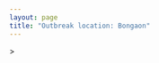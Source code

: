 ```yaml
---
layout: page
title: "Outbreak location: Bongaon"
---
```

<div id="mapid">
<script src="https://buda-magenta.github.io/hazard_map/load_map.js"></script>
><script>
var marker_outbreak = L.marker([23.056882, 88.781851],{"autoPan": true}).addTo(map); marker_outbreak.bindTooltip("Bongaon").openTooltip();

var circle_1 = L.circle([22.541418, 88.357691], {"pane": "markerPane", "color": "red", "fill": true, "fillOpacity": 0.2, "fillRule": "evenodd", "lineCap": "round", "lineJoin": "round", "opacity": 1.0, "radius": 214277, "stroke": true, "weight": 3}).addTo(map);
circle_1.bindTooltip("Kolkata<br>rank: 1<br>hazard index: 0.214277")
circle_1.bindPopup('<a href="https://buda-magenta.github.io/hazard_map/Kolkata">Kolkata</a>')

var circle_2 = L.circle([22.717624, 88.488953], {"pane": "markerPane", "color": "red", "fill": true, "fillOpacity": 0.2, "fillRule": "evenodd", "lineCap": "round", "lineJoin": "round", "opacity": 1.0, "radius": 13536, "stroke": true, "weight": 3}).addTo(map);
circle_2.bindTooltip("Barasat<br>rank: 2<br>hazard index: 0.013537")
circle_2.bindPopup('<a href="https://buda-magenta.github.io/hazard_map/Barasat">Barasat</a>')

var circle_3 = L.circle([22.591260, 88.390964], {"pane": "markerPane", "color": "red", "fill": true, "fillOpacity": 0.2, "fillRule": "evenodd", "lineCap": "round", "lineJoin": "round", "opacity": 1.0, "radius": 10426, "stroke": true, "weight": 3}).addTo(map);
circle_3.bindTooltip("Bidhan Nagar<br>rank: 3<br>hazard index: 0.010427")
circle_3.bindPopup('<a href="https://buda-magenta.github.io/hazard_map/Bidhan_Nagar">Bidhan Nagar</a>')

var circle_4 = L.circle([23.535048, 87.338043], {"pane": "markerPane", "color": "red", "fill": true, "fillOpacity": 0.2, "fillRule": "evenodd", "lineCap": "round", "lineJoin": "round", "opacity": 1.0, "radius": 10019, "stroke": true, "weight": 3}).addTo(map);
circle_4.bindTooltip("Durgapur<br>rank: 4<br>hazard index: 0.010020")
circle_4.bindPopup('<a href="https://buda-magenta.github.io/hazard_map/Durgapur">Durgapur</a>')

var circle_5 = L.circle([23.687130, 86.974659], {"pane": "markerPane", "color": "red", "fill": true, "fillOpacity": 0.2, "fillRule": "evenodd", "lineCap": "round", "lineJoin": "round", "opacity": 1.0, "radius": 9976, "stroke": true, "weight": 3}).addTo(map);
circle_5.bindTooltip("Asansol<br>rank: 5<br>hazard index: 0.009976")
circle_5.bindPopup('<a href="https://buda-magenta.github.io/hazard_map/Asansol">Asansol</a>')

var circle_6 = L.circle([22.694792, 88.453018], {"pane": "markerPane", "color": "red", "fill": true, "fillOpacity": 0.2, "fillRule": "evenodd", "lineCap": "round", "lineJoin": "round", "opacity": 1.0, "radius": 9502, "stroke": true, "weight": 3}).addTo(map);
circle_6.bindTooltip("Madhyamgram<br>rank: 6<br>hazard index: 0.009502")
circle_6.bindPopup('<a href="https://buda-magenta.github.io/hazard_map/Madhyamgram">Madhyamgram</a>')

var circle_7 = L.circle([22.508621, 88.253218], {"pane": "markerPane", "color": "red", "fill": true, "fillOpacity": 0.2, "fillRule": "evenodd", "lineCap": "round", "lineJoin": "round", "opacity": 1.0, "radius": 7942, "stroke": true, "weight": 3}).addTo(map);
circle_7.bindTooltip("Maheshtala<br>rank: 7<br>hazard index: 0.007943")
circle_7.bindPopup('<a href="https://buda-magenta.github.io/hazard_map/Maheshtala">Maheshtala</a>')

var circle_8 = L.circle([22.840800, 88.653500], {"pane": "markerPane", "color": "red", "fill": true, "fillOpacity": 0.2, "fillRule": "evenodd", "lineCap": "round", "lineJoin": "round", "opacity": 1.0, "radius": 7148, "stroke": true, "weight": 3}).addTo(map);
circle_8.bindTooltip("Habra<br>rank: 8<br>hazard index: 0.007148")
circle_8.bindPopup('<a href="https://buda-magenta.github.io/hazard_map/Habra">Habra</a>')

var circle_9 = L.circle([22.695034, 88.377060], {"pane": "markerPane", "color": "red", "fill": true, "fillOpacity": 0.2, "fillRule": "evenodd", "lineCap": "round", "lineJoin": "round", "opacity": 1.0, "radius": 6778, "stroke": true, "weight": 3}).addTo(map);
circle_9.bindTooltip("Panihati<br>rank: 9<br>hazard index: 0.006778")
circle_9.bindPopup('<a href="https://buda-magenta.github.io/hazard_map/Panihati">Panihati</a>')

var circle_10 = L.circle([22.670728, 88.376342], {"pane": "markerPane", "color": "red", "fill": true, "fillOpacity": 0.2, "fillRule": "evenodd", "lineCap": "round", "lineJoin": "round", "opacity": 1.0, "radius": 5948, "stroke": true, "weight": 3}).addTo(map);
circle_10.bindTooltip("Kamarhati<br>rank: 10<br>hazard index: 0.005948")
circle_10.bindPopup('<a href="https://buda-magenta.github.io/hazard_map/Kamarhati">Kamarhati</a>')

var circle_11 = L.circle([23.250000, 87.750000], {"pane": "markerPane", "color": "red", "fill": true, "fillOpacity": 0.2, "fillRule": "evenodd", "lineCap": "round", "lineJoin": "round", "opacity": 1.0, "radius": 5560, "stroke": true, "weight": 3}).addTo(map);
circle_11.bindTooltip("Barddhaman<br>rank: 11<br>hazard index: 0.005561")
circle_11.bindPopup('<a href="https://buda-magenta.github.io/hazard_map/Barddhaman">Barddhaman</a>')

var circle_12 = L.circle([22.646958, 88.343612], {"pane": "markerPane", "color": "red", "fill": true, "fillOpacity": 0.2, "fillRule": "evenodd", "lineCap": "round", "lineJoin": "round", "opacity": 1.0, "radius": 5160, "stroke": true, "weight": 3}).addTo(map);
circle_12.bindTooltip("Bally<br>rank: 12<br>hazard index: 0.005160")
circle_12.bindPopup('<a href="https://buda-magenta.github.io/hazard_map/Bally">Bally</a>')

var circle_13 = L.circle([22.707369, 88.374437], {"pane": "markerPane", "color": "red", "fill": true, "fillOpacity": 0.2, "fillRule": "evenodd", "lineCap": "round", "lineJoin": "round", "opacity": 1.0, "radius": 4391, "stroke": true, "weight": 3}).addTo(map);
circle_13.bindTooltip("Baranagar<br>rank: 13<br>hazard index: 0.004391")
circle_13.bindPopup('<a href="https://buda-magenta.github.io/hazard_map/Baranagar">Baranagar</a>')

var circle_14 = L.circle([22.472223, 88.093845], {"pane": "markerPane", "color": "red", "fill": true, "fillOpacity": 0.2, "fillRule": "evenodd", "lineCap": "round", "lineJoin": "round", "opacity": 1.0, "radius": 3926, "stroke": true, "weight": 3}).addTo(map);
circle_14.bindTooltip("Uluberia<br>rank: 14<br>hazard index: 0.003927")
circle_14.bindPopup('<a href="https://buda-magenta.github.io/hazard_map/Uluberia">Uluberia</a>')

var circle_15 = L.circle([22.890183, 88.426939], {"pane": "markerPane", "color": "red", "fill": true, "fillOpacity": 0.2, "fillRule": "evenodd", "lineCap": "round", "lineJoin": "round", "opacity": 1.0, "radius": 3919, "stroke": true, "weight": 3}).addTo(map);
circle_15.bindTooltip("Naihati<br>rank: 15<br>hazard index: 0.003919")
circle_15.bindPopup('<a href="https://buda-magenta.github.io/hazard_map/Naihati">Naihati</a>')

var circle_16 = L.circle([22.028124, 88.063265], {"pane": "markerPane", "color": "red", "fill": true, "fillOpacity": 0.2, "fillRule": "evenodd", "lineCap": "round", "lineJoin": "round", "opacity": 1.0, "radius": 3548, "stroke": true, "weight": 3}).addTo(map);
circle_16.bindTooltip("Haldia<br>rank: 16<br>hazard index: 0.003548")
circle_16.bindPopup('<a href="https://buda-magenta.github.io/hazard_map/Haldia">Haldia</a>')

var circle_17 = L.circle([24.379576, 88.585573], {"pane": "markerPane", "color": "red", "fill": true, "fillOpacity": 0.2, "fillRule": "evenodd", "lineCap": "round", "lineJoin": "round", "opacity": 1.0, "radius": 3452, "stroke": true, "weight": 3}).addTo(map);
circle_17.bindTooltip("Baharampur<br>rank: 17<br>hazard index: 0.003453")
circle_17.bindPopup('<a href="https://buda-magenta.github.io/hazard_map/Baharampur">Baharampur</a>')

var circle_18 = L.circle([22.754995, 88.341667], {"pane": "markerPane", "color": "red", "fill": true, "fillOpacity": 0.2, "fillRule": "evenodd", "lineCap": "round", "lineJoin": "round", "opacity": 1.0, "radius": 3240, "stroke": true, "weight": 3}).addTo(map);
circle_18.bindTooltip("Serampore<br>rank: 18<br>hazard index: 0.003240")
circle_18.bindPopup('<a href="https://buda-magenta.github.io/hazard_map/Serampore">Serampore</a>')

var circle_19 = L.circle([22.901200, 88.389900], {"pane": "markerPane", "color": "red", "fill": true, "fillOpacity": 0.2, "fillRule": "evenodd", "lineCap": "round", "lineJoin": "round", "opacity": 1.0, "radius": 3131, "stroke": true, "weight": 3}).addTo(map);
circle_19.bindTooltip("Hugli-Chinsurah<br>rank: 19<br>hazard index: 0.003132")
circle_19.bindPopup('<a href="https://buda-magenta.github.io/hazard_map/Hugli-Chinsurah">Hugli-Chinsurah</a>')

var circle_20 = L.circle([26.716413, 88.430992], {"pane": "markerPane", "color": "red", "fill": true, "fillOpacity": 0.2, "fillRule": "evenodd", "lineCap": "round", "lineJoin": "round", "opacity": 1.0, "radius": 3107, "stroke": true, "weight": 3}).addTo(map);
circle_20.bindTooltip("Siliguri<br>rank: 20<br>hazard index: 0.003107")
circle_20.bindPopup('<a href="https://buda-magenta.github.io/hazard_map/Siliguri">Siliguri</a>')

var circle_21 = L.circle([28.651718, 77.221939], {"pane": "markerPane", "color": "red", "fill": true, "fillOpacity": 0.2, "fillRule": "evenodd", "lineCap": "round", "lineJoin": "round", "opacity": 1.0, "radius": 3092, "stroke": true, "weight": 3}).addTo(map);
circle_21.bindTooltip("Delhi<br>rank: 21<br>hazard index: 0.003092")
circle_21.bindPopup('<a href="https://buda-magenta.github.io/hazard_map/Delhi">Delhi</a>')

var circle_22 = L.circle([22.667046, 88.341146], {"pane": "markerPane", "color": "red", "fill": true, "fillOpacity": 0.2, "fillRule": "evenodd", "lineCap": "round", "lineJoin": "round", "opacity": 1.0, "radius": 2869, "stroke": true, "weight": 3}).addTo(map);
circle_22.bindTooltip("Uttarpara<br>rank: 22<br>hazard index: 0.002870")
circle_22.bindPopup('<a href="https://buda-magenta.github.io/hazard_map/Uttarpara">Uttarpara</a>')

var circle_23 = L.circle([23.405848, 88.495894], {"pane": "markerPane", "color": "red", "fill": true, "fillOpacity": 0.2, "fillRule": "evenodd", "lineCap": "round", "lineJoin": "round", "opacity": 1.0, "radius": 2689, "stroke": true, "weight": 3}).addTo(map);
circle_23.bindTooltip("Krishnanagar<br>rank: 23<br>hazard index: 0.002690")
circle_23.bindPopup('<a href="https://buda-magenta.github.io/hazard_map/Krishnanagar">Krishnanagar</a>')

var circle_24 = L.circle([23.259346, 88.437212], {"pane": "markerPane", "color": "red", "fill": true, "fillOpacity": 0.2, "fillRule": "evenodd", "lineCap": "round", "lineJoin": "round", "opacity": 1.0, "radius": 2682, "stroke": true, "weight": 3}).addTo(map);
circle_24.bindTooltip("Santipur<br>rank: 24<br>hazard index: 0.002682")
circle_24.bindPopup('<a href="https://buda-magenta.github.io/hazard_map/Santipur">Santipur</a>')

var circle_25 = L.circle([23.131954, 87.207397], {"pane": "markerPane", "color": "red", "fill": true, "fillOpacity": 0.2, "fillRule": "evenodd", "lineCap": "round", "lineJoin": "round", "opacity": 1.0, "radius": 2439, "stroke": true, "weight": 3}).addTo(map);
circle_25.bindTooltip("Bankura<br>rank: 25<br>hazard index: 0.002440")
circle_25.bindPopup('<a href="https://buda-magenta.github.io/hazard_map/Bankura">Bankura</a>')

var circle_26 = L.circle([22.870214, 88.419608], {"pane": "markerPane", "color": "red", "fill": true, "fillOpacity": 0.2, "fillRule": "evenodd", "lineCap": "round", "lineJoin": "round", "opacity": 1.0, "radius": 2382, "stroke": true, "weight": 3}).addTo(map);
circle_26.bindTooltip("Barrackpur<br>rank: 26<br>hazard index: 0.002383")
circle_26.bindPopup('<a href="https://buda-magenta.github.io/hazard_map/Barrackpur">Barrackpur</a>')

var circle_27 = L.circle([19.075990, 72.877393], {"pane": "markerPane", "color": "red", "fill": true, "fillOpacity": 0.2, "fillRule": "evenodd", "lineCap": "round", "lineJoin": "round", "opacity": 1.0, "radius": 2344, "stroke": true, "weight": 3}).addTo(map);
circle_27.bindTooltip("Mumbai<br>rank: 27<br>hazard index: 0.002344")
circle_27.bindPopup('<a href="https://buda-magenta.github.io/hazard_map/Mumbai">Mumbai</a>')

var circle_28 = L.circle([22.661196, 88.866022], {"pane": "markerPane", "color": "red", "fill": true, "fillOpacity": 0.2, "fillRule": "evenodd", "lineCap": "round", "lineJoin": "round", "opacity": 1.0, "radius": 2246, "stroke": true, "weight": 3}).addTo(map);
circle_28.bindTooltip("Basirhat<br>rank: 28<br>hazard index: 0.002247")
circle_28.bindPopup('<a href="https://buda-magenta.github.io/hazard_map/Basirhat">Basirhat</a>')

var circle_29 = L.circle([22.920982, 88.437022], {"pane": "markerPane", "color": "red", "fill": true, "fillOpacity": 0.2, "fillRule": "evenodd", "lineCap": "round", "lineJoin": "round", "opacity": 1.0, "radius": 2242, "stroke": true, "weight": 3}).addTo(map);
circle_29.bindTooltip("Halisahar<br>rank: 29<br>hazard index: 0.002243")
circle_29.bindPopup('<a href="https://buda-magenta.github.io/hazard_map/Halisahar">Halisahar</a>')

var circle_30 = L.circle([23.388901, 88.372439], {"pane": "markerPane", "color": "red", "fill": true, "fillOpacity": 0.2, "fillRule": "evenodd", "lineCap": "round", "lineJoin": "round", "opacity": 1.0, "radius": 2218, "stroke": true, "weight": 3}).addTo(map);
circle_30.bindTooltip("Nabadwip<br>rank: 30<br>hazard index: 0.002219")
circle_30.bindPopup('<a href="https://buda-magenta.github.io/hazard_map/Nabadwip">Nabadwip</a>')

var circle_31 = L.circle([22.726141, 88.343487], {"pane": "markerPane", "color": "red", "fill": true, "fillOpacity": 0.2, "fillRule": "evenodd", "lineCap": "round", "lineJoin": "round", "opacity": 1.0, "radius": 2201, "stroke": true, "weight": 3}).addTo(map);
circle_31.bindTooltip("Rishra<br>rank: 31<br>hazard index: 0.002202")
circle_31.bindPopup('<a href="https://buda-magenta.github.io/hazard_map/Rishra">Rishra</a>')

var circle_32 = L.circle([22.949011, 88.435910], {"pane": "markerPane", "color": "red", "fill": true, "fillOpacity": 0.2, "fillRule": "evenodd", "lineCap": "round", "lineJoin": "round", "opacity": 1.0, "radius": 2159, "stroke": true, "weight": 3}).addTo(map);
circle_32.bindTooltip("Kanchrapara<br>rank: 32<br>hazard index: 0.002159")
circle_32.bindPopup('<a href="https://buda-magenta.github.io/hazard_map/Kanchrapara">Kanchrapara</a>')

var circle_33 = L.circle([23.332200, 86.361600], {"pane": "markerPane", "color": "red", "fill": true, "fillOpacity": 0.2, "fillRule": "evenodd", "lineCap": "round", "lineJoin": "round", "opacity": 1.0, "radius": 2146, "stroke": true, "weight": 3}).addTo(map);
circle_33.bindTooltip("Purulia<br>rank: 33<br>hazard index: 0.002146")
circle_33.bindPopup('<a href="https://buda-magenta.github.io/hazard_map/Purulia">Purulia</a>')

var circle_34 = L.circle([22.794910, 88.331772], {"pane": "markerPane", "color": "red", "fill": true, "fillOpacity": 0.2, "fillRule": "evenodd", "lineCap": "round", "lineJoin": "round", "opacity": 1.0, "radius": 2139, "stroke": true, "weight": 3}).addTo(map);
circle_34.bindTooltip("Baidyabati<br>rank: 34<br>hazard index: 0.002140")
circle_34.bindPopup('<a href="https://buda-magenta.github.io/hazard_map/Baidyabati">Baidyabati</a>')

var circle_35 = L.circle([22.741920, 88.379201], {"pane": "markerPane", "color": "red", "fill": true, "fillOpacity": 0.2, "fillRule": "evenodd", "lineCap": "round", "lineJoin": "round", "opacity": 1.0, "radius": 2092, "stroke": true, "weight": 3}).addTo(map);
circle_35.bindTooltip("Titagarh<br>rank: 35<br>hazard index: 0.002093")
circle_35.bindPopup('<a href="https://buda-magenta.github.io/hazard_map/Titagarh">Titagarh</a>')

var circle_36 = L.circle([22.715699, 88.381582], {"pane": "markerPane", "color": "red", "fill": true, "fillOpacity": 0.2, "fillRule": "evenodd", "lineCap": "round", "lineJoin": "round", "opacity": 1.0, "radius": 1964, "stroke": true, "weight": 3}).addTo(map);
circle_36.bindTooltip("Khardaha<br>rank: 36<br>hazard index: 0.001964")
circle_36.bindPopup('<a href="https://buda-magenta.github.io/hazard_map/Khardaha">Khardaha</a>')

var circle_37 = L.circle([22.965365, 88.403973], {"pane": "markerPane", "color": "red", "fill": true, "fillOpacity": 0.2, "fillRule": "evenodd", "lineCap": "round", "lineJoin": "round", "opacity": 1.0, "radius": 1784, "stroke": true, "weight": 3}).addTo(map);
circle_37.bindTooltip("Bansberia<br>rank: 37<br>hazard index: 0.001785")
circle_37.bindPopup('<a href="https://buda-magenta.github.io/hazard_map/Bansberia">Bansberia</a>')

var circle_38 = L.circle([22.974972, 88.434592], {"pane": "markerPane", "color": "red", "fill": true, "fillOpacity": 0.2, "fillRule": "evenodd", "lineCap": "round", "lineJoin": "round", "opacity": 1.0, "radius": 1729, "stroke": true, "weight": 3}).addTo(map);
circle_38.bindTooltip("Kalyani<br>rank: 38<br>hazard index: 0.001730")
circle_38.bindPopup('<a href="https://buda-magenta.github.io/hazard_map/Kalyani">Kalyani</a>')

var circle_39 = L.circle([24.965712, 88.127778], {"pane": "markerPane", "color": "red", "fill": true, "fillOpacity": 0.2, "fillRule": "evenodd", "lineCap": "round", "lineJoin": "round", "opacity": 1.0, "radius": 1533, "stroke": true, "weight": 3}).addTo(map);
circle_39.bindTooltip("English Bazar<br>rank: 39<br>hazard index: 0.001534")
circle_39.bindPopup('<a href="https://buda-magenta.github.io/hazard_map/English_Bazar">English Bazar</a>')

var circle_40 = L.circle([25.133173, 86.525040], {"pane": "markerPane", "color": "red", "fill": true, "fillOpacity": 0.2, "fillRule": "evenodd", "lineCap": "round", "lineJoin": "round", "opacity": 1.0, "radius": 1527, "stroke": true, "weight": 3}).addTo(map);
circle_40.bindTooltip("Kharagpur<br>rank: 40<br>hazard index: 0.001527")
circle_40.bindPopup('<a href="https://buda-magenta.github.io/hazard_map/Kharagpur">Kharagpur</a>')

var circle_41 = L.circle([12.979120, 77.591300], {"pane": "markerPane", "color": "red", "fill": true, "fillOpacity": 0.2, "fillRule": "evenodd", "lineCap": "round", "lineJoin": "round", "opacity": 1.0, "radius": 1519, "stroke": true, "weight": 3}).addTo(map);
circle_41.bindTooltip("Bangalore<br>rank: 41<br>hazard index: 0.001520")
circle_41.bindPopup('<a href="https://buda-magenta.github.io/hazard_map/Bangalore">Bangalore</a>')

var circle_42 = L.circle([26.180598, 91.753943], {"pane": "markerPane", "color": "red", "fill": true, "fillOpacity": 0.2, "fillRule": "evenodd", "lineCap": "round", "lineJoin": "round", "opacity": 1.0, "radius": 1504, "stroke": true, "weight": 3}).addTo(map);
circle_42.bindTooltip("Guwahati<br>rank: 42<br>hazard index: 0.001504")
circle_42.bindPopup('<a href="https://buda-magenta.github.io/hazard_map/Guwahati">Guwahati</a>')

var circle_43 = L.circle([20.266777, 85.843559], {"pane": "markerPane", "color": "red", "fill": true, "fillOpacity": 0.2, "fillRule": "evenodd", "lineCap": "round", "lineJoin": "round", "opacity": 1.0, "radius": 1376, "stroke": true, "weight": 3}).addTo(map);
circle_43.bindTooltip("Bhubaneswar<br>rank: 43<br>hazard index: 0.001376")
circle_43.bindPopup('<a href="https://buda-magenta.github.io/hazard_map/Bhubaneswar">Bhubaneswar</a>')

var circle_44 = L.circle([25.609324, 85.123525], {"pane": "markerPane", "color": "red", "fill": true, "fillOpacity": 0.2, "fillRule": "evenodd", "lineCap": "round", "lineJoin": "round", "opacity": 1.0, "radius": 1285, "stroke": true, "weight": 3}).addTo(map);
circle_44.bindTooltip("Patna<br>rank: 44<br>hazard index: 0.001285")
circle_44.bindPopup('<a href="https://buda-magenta.github.io/hazard_map/Patna">Patna</a>')

var circle_45 = L.circle([21.735348, 81.944459], {"pane": "markerPane", "color": "red", "fill": true, "fillOpacity": 0.2, "fillRule": "evenodd", "lineCap": "round", "lineJoin": "round", "opacity": 1.0, "radius": 1174, "stroke": true, "weight": 3}).addTo(map);
circle_45.bindTooltip("Bhatpara<br>rank: 45<br>hazard index: 0.001175")
circle_45.bindPopup('<a href="https://buda-magenta.github.io/hazard_map/Bhatpara">Bhatpara</a>')

var circle_46 = L.circle([13.083694, 80.270186], {"pane": "markerPane", "color": "red", "fill": true, "fillOpacity": 0.2, "fillRule": "evenodd", "lineCap": "round", "lineJoin": "round", "opacity": 1.0, "radius": 1103, "stroke": true, "weight": 3}).addTo(map);
circle_46.bindTooltip("Chennai<br>rank: 46<br>hazard index: 0.001103")
circle_46.bindPopup('<a href="https://buda-magenta.github.io/hazard_map/Chennai">Chennai</a>')

var circle_47 = L.circle([17.388786, 78.461065], {"pane": "markerPane", "color": "red", "fill": true, "fillOpacity": 0.2, "fillRule": "evenodd", "lineCap": "round", "lineJoin": "round", "opacity": 1.0, "radius": 1062, "stroke": true, "weight": 3}).addTo(map);
circle_47.bindTooltip("Hyderabad<br>rank: 47<br>hazard index: 0.001063")
circle_47.bindPopup('<a href="https://buda-magenta.github.io/hazard_map/Hyderabad">Hyderabad</a>')

var circle_48 = L.circle([22.801519, 86.202958], {"pane": "markerPane", "color": "red", "fill": true, "fillOpacity": 0.2, "fillRule": "evenodd", "lineCap": "round", "lineJoin": "round", "opacity": 1.0, "radius": 849, "stroke": true, "weight": 3}).addTo(map);
circle_48.bindTooltip("Jamshedpur<br>rank: 48<br>hazard index: 0.000849")
circle_48.bindPopup('<a href="https://buda-magenta.github.io/hazard_map/Jamshedpur">Jamshedpur</a>')

var circle_49 = L.circle([26.838100, 80.934600], {"pane": "markerPane", "color": "red", "fill": true, "fillOpacity": 0.2, "fillRule": "evenodd", "lineCap": "round", "lineJoin": "round", "opacity": 1.0, "radius": 809, "stroke": true, "weight": 3}).addTo(map);
circle_49.bindTooltip("Lucknow<br>rank: 49<br>hazard index: 0.000809")
circle_49.bindPopup('<a href="https://buda-magenta.github.io/hazard_map/Lucknow">Lucknow</a>')

var circle_50 = L.circle([25.572433, 83.609605], {"pane": "markerPane", "color": "red", "fill": true, "fillOpacity": 0.2, "fillRule": "evenodd", "lineCap": "round", "lineJoin": "round", "opacity": 1.0, "radius": 625, "stroke": true, "weight": 3}).addTo(map);
circle_50.bindTooltip("Medinipur<br>rank: 50<br>hazard index: 0.000625")
circle_50.bindPopup('<a href="https://buda-magenta.github.io/hazard_map/Medinipur">Medinipur</a>')

var circle_51 = L.circle([23.795281, 86.430964], {"pane": "markerPane", "color": "red", "fill": true, "fillOpacity": 0.2, "fillRule": "evenodd", "lineCap": "round", "lineJoin": "round", "opacity": 1.0, "radius": 619, "stroke": true, "weight": 3}).addTo(map);
circle_51.bindTooltip("Dhanbad<br>rank: 51<br>hazard index: 0.000620")
circle_51.bindPopup('<a href="https://buda-magenta.github.io/hazard_map/Dhanbad">Dhanbad</a>')

var circle_52 = L.circle([23.831238, 91.282382], {"pane": "markerPane", "color": "red", "fill": true, "fillOpacity": 0.2, "fillRule": "evenodd", "lineCap": "round", "lineJoin": "round", "opacity": 1.0, "radius": 616, "stroke": true, "weight": 3}).addTo(map);
circle_52.bindTooltip("Agartala<br>rank: 52<br>hazard index: 0.000617")
circle_52.bindPopup('<a href="https://buda-magenta.github.io/hazard_map/Agartala">Agartala</a>')

var circle_53 = L.circle([23.370035, 85.325013], {"pane": "markerPane", "color": "red", "fill": true, "fillOpacity": 0.2, "fillRule": "evenodd", "lineCap": "round", "lineJoin": "round", "opacity": 1.0, "radius": 580, "stroke": true, "weight": 3}).addTo(map);
circle_53.bindTooltip("Ranchi<br>rank: 53<br>hazard index: 0.000581")
circle_53.bindPopup('<a href="https://buda-magenta.github.io/hazard_map/Ranchi">Ranchi</a>')

var circle_54 = L.circle([25.286698, 87.132254], {"pane": "markerPane", "color": "red", "fill": true, "fillOpacity": 0.2, "fillRule": "evenodd", "lineCap": "round", "lineJoin": "round", "opacity": 1.0, "radius": 569, "stroke": true, "weight": 3}).addTo(map);
circle_54.bindTooltip("Bhagalpur<br>rank: 54<br>hazard index: 0.000569")
circle_54.bindPopup('<a href="https://buda-magenta.github.io/hazard_map/Bhagalpur">Bhagalpur</a>')

var circle_55 = L.circle([17.723128, 83.301284], {"pane": "markerPane", "color": "red", "fill": true, "fillOpacity": 0.2, "fillRule": "evenodd", "lineCap": "round", "lineJoin": "round", "opacity": 1.0, "radius": 562, "stroke": true, "weight": 3}).addTo(map);
circle_55.bindTooltip("Visakhapatnam<br>rank: 55<br>hazard index: 0.000563")
circle_55.bindPopup('<a href="https://buda-magenta.github.io/hazard_map/Visakhapatnam">Visakhapatnam</a>')

var circle_56 = L.circle([20.468600, 85.879200], {"pane": "markerPane", "color": "red", "fill": true, "fillOpacity": 0.2, "fillRule": "evenodd", "lineCap": "round", "lineJoin": "round", "opacity": 1.0, "radius": 546, "stroke": true, "weight": 3}).addTo(map);
circle_56.bindTooltip("Cuttack<br>rank: 56<br>hazard index: 0.000547")
circle_56.bindPopup('<a href="https://buda-magenta.github.io/hazard_map/Cuttack">Cuttack</a>')

var circle_57 = L.circle([26.698885, 88.320030], {"pane": "markerPane", "color": "red", "fill": true, "fillOpacity": 0.2, "fillRule": "evenodd", "lineCap": "round", "lineJoin": "round", "opacity": 1.0, "radius": 495, "stroke": true, "weight": 3}).addTo(map);
circle_57.bindTooltip("Bagdogra<br>rank: 57<br>hazard index: 0.000495")
circle_57.bindPopup('<a href="https://buda-magenta.github.io/hazard_map/Bagdogra">Bagdogra</a>')

var circle_58 = L.circle([21.149813, 79.082056], {"pane": "markerPane", "color": "red", "fill": true, "fillOpacity": 0.2, "fillRule": "evenodd", "lineCap": "round", "lineJoin": "round", "opacity": 1.0, "radius": 493, "stroke": true, "weight": 3}).addTo(map);
circle_58.bindTooltip("Nagpur<br>rank: 58<br>hazard index: 0.000493")
circle_58.bindPopup('<a href="https://buda-magenta.github.io/hazard_map/Nagpur">Nagpur</a>')

var circle_59 = L.circle([23.021624, 72.579707], {"pane": "markerPane", "color": "red", "fill": true, "fillOpacity": 0.2, "fillRule": "evenodd", "lineCap": "round", "lineJoin": "round", "opacity": 1.0, "radius": 481, "stroke": true, "weight": 3}).addTo(map);
circle_59.bindTooltip("Ahmedabad<br>rank: 59<br>hazard index: 0.000482")
circle_59.bindPopup('<a href="https://buda-magenta.github.io/hazard_map/Ahmedabad">Ahmedabad</a>')

var circle_60 = L.circle([25.680654, 88.124646], {"pane": "markerPane", "color": "red", "fill": true, "fillOpacity": 0.2, "fillRule": "evenodd", "lineCap": "round", "lineJoin": "round", "opacity": 1.0, "radius": 480, "stroke": true, "weight": 3}).addTo(map);
circle_60.bindTooltip("Raiganj<br>rank: 60<br>hazard index: 0.000481")
circle_60.bindPopup('<a href="https://buda-magenta.github.io/hazard_map/Raiganj">Raiganj</a>')

var circle_61 = L.circle([26.505476, 93.977739], {"pane": "markerPane", "color": "red", "fill": true, "fillOpacity": 0.2, "fillRule": "evenodd", "lineCap": "round", "lineJoin": "round", "opacity": 1.0, "radius": 461, "stroke": true, "weight": 3}).addTo(map);
circle_61.bindTooltip("Chandan Nagar<br>rank: 61<br>hazard index: 0.000461")
circle_61.bindPopup('<a href="https://buda-magenta.github.io/hazard_map/Chandan_Nagar">Chandan Nagar</a>')

var circle_62 = L.circle([18.521428, 73.854454], {"pane": "markerPane", "color": "red", "fill": true, "fillOpacity": 0.2, "fillRule": "evenodd", "lineCap": "round", "lineJoin": "round", "opacity": 1.0, "radius": 432, "stroke": true, "weight": 3}).addTo(map);
circle_62.bindTooltip("Pune<br>rank: 62<br>hazard index: 0.000433")
circle_62.bindPopup('<a href="https://buda-magenta.github.io/hazard_map/Pune">Pune</a>')

var circle_63 = L.circle([25.335649, 83.007629], {"pane": "markerPane", "color": "red", "fill": true, "fillOpacity": 0.2, "fillRule": "evenodd", "lineCap": "round", "lineJoin": "round", "opacity": 1.0, "radius": 409, "stroke": true, "weight": 3}).addTo(map);
circle_63.bindTooltip("Varanasi<br>rank: 63<br>hazard index: 0.000410")
circle_63.bindPopup('<a href="https://buda-magenta.github.io/hazard_map/Varanasi">Varanasi</a>')

var circle_64 = L.circle([26.915458, 75.818982], {"pane": "markerPane", "color": "red", "fill": true, "fillOpacity": 0.2, "fillRule": "evenodd", "lineCap": "round", "lineJoin": "round", "opacity": 1.0, "radius": 396, "stroke": true, "weight": 3}).addTo(map);
circle_64.bindTooltip("Jaipur<br>rank: 64<br>hazard index: 0.000397")
circle_64.bindPopup('<a href="https://buda-magenta.github.io/hazard_map/Jaipur">Jaipur</a>')

var circle_65 = L.circle([26.460914, 80.321759], {"pane": "markerPane", "color": "red", "fill": true, "fillOpacity": 0.2, "fillRule": "evenodd", "lineCap": "round", "lineJoin": "round", "opacity": 1.0, "radius": 393, "stroke": true, "weight": 3}).addTo(map);
circle_65.bindTooltip("Kanpur<br>rank: 65<br>hazard index: 0.000394")
circle_65.bindPopup('<a href="https://buda-magenta.github.io/hazard_map/Kanpur">Kanpur</a>')

var circle_66 = L.circle([11.664535, 92.739045], {"pane": "markerPane", "color": "red", "fill": true, "fillOpacity": 0.2, "fillRule": "evenodd", "lineCap": "round", "lineJoin": "round", "opacity": 1.0, "radius": 362, "stroke": true, "weight": 3}).addTo(map);
circle_66.bindTooltip("Port Blair<br>rank: 66<br>hazard index: 0.000362")
circle_66.bindPopup('<a href="https://buda-magenta.github.io/hazard_map/Port_Blair">Port Blair</a>')

var circle_67 = L.circle([26.626484, 88.734077], {"pane": "markerPane", "color": "red", "fill": true, "fillOpacity": 0.2, "fillRule": "evenodd", "lineCap": "round", "lineJoin": "round", "opacity": 1.0, "radius": 322, "stroke": true, "weight": 3}).addTo(map);
circle_67.bindTooltip("Jalpaiguri<br>rank: 67<br>hazard index: 0.000322")
circle_67.bindPopup('<a href="https://buda-magenta.github.io/hazard_map/Jalpaiguri">Jalpaiguri</a>')

var circle_68 = L.circle([16.508759, 80.618510], {"pane": "markerPane", "color": "red", "fill": true, "fillOpacity": 0.2, "fillRule": "evenodd", "lineCap": "round", "lineJoin": "round", "opacity": 1.0, "radius": 272, "stroke": true, "weight": 3}).addTo(map);
circle_68.bindTooltip("Vijayawada<br>rank: 68<br>hazard index: 0.000272")
circle_68.bindPopup('<a href="https://buda-magenta.github.io/hazard_map/Vijayawada">Vijayawada</a>')

var circle_69 = L.circle([26.298638, 87.953148], {"pane": "markerPane", "color": "red", "fill": true, "fillOpacity": 0.2, "fillRule": "evenodd", "lineCap": "round", "lineJoin": "round", "opacity": 1.0, "radius": 271, "stroke": true, "weight": 3}).addTo(map);
circle_69.bindTooltip("Kishanganj<br>rank: 69<br>hazard index: 0.000272")
circle_69.bindPopup('<a href="https://buda-magenta.github.io/hazard_map/Kishanganj">Kishanganj</a>')

var circle_70 = L.circle([21.237947, 81.633683], {"pane": "markerPane", "color": "red", "fill": true, "fillOpacity": 0.2, "fillRule": "evenodd", "lineCap": "round", "lineJoin": "round", "opacity": 1.0, "radius": 223, "stroke": true, "weight": 3}).addTo(map);
circle_70.bindTooltip("Raipur<br>rank: 70<br>hazard index: 0.000223")
circle_70.bindPopup('<a href="https://buda-magenta.github.io/hazard_map/Raipur">Raipur</a>')

var circle_71 = L.circle([24.796436, 85.007956], {"pane": "markerPane", "color": "red", "fill": true, "fillOpacity": 0.2, "fillRule": "evenodd", "lineCap": "round", "lineJoin": "round", "opacity": 1.0, "radius": 218, "stroke": true, "weight": 3}).addTo(map);
circle_71.bindTooltip("Gaya<br>rank: 71<br>hazard index: 0.000218")
circle_71.bindPopup('<a href="https://buda-magenta.github.io/hazard_map/Gaya">Gaya</a>')

var circle_72 = L.circle([19.807608, 85.825254], {"pane": "markerPane", "color": "red", "fill": true, "fillOpacity": 0.2, "fillRule": "evenodd", "lineCap": "round", "lineJoin": "round", "opacity": 1.0, "radius": 204, "stroke": true, "weight": 3}).addTo(map);
circle_72.bindTooltip("Puri<br>rank: 72<br>hazard index: 0.000204")
circle_72.bindPopup('<a href="https://buda-magenta.github.io/hazard_map/Puri">Puri</a>')

var circle_73 = L.circle([26.083143, 86.032571], {"pane": "markerPane", "color": "red", "fill": true, "fillOpacity": 0.2, "fillRule": "evenodd", "lineCap": "round", "lineJoin": "round", "opacity": 1.0, "radius": 202, "stroke": true, "weight": 3}).addTo(map);
circle_73.bindTooltip("Darbhanga<br>rank: 73<br>hazard index: 0.000202")
circle_73.bindPopup('<a href="https://buda-magenta.github.io/hazard_map/Darbhanga">Darbhanga</a>')

var circle_74 = L.circle([21.170200, 72.831100], {"pane": "markerPane", "color": "red", "fill": true, "fillOpacity": 0.2, "fillRule": "evenodd", "lineCap": "round", "lineJoin": "round", "opacity": 1.0, "radius": 199, "stroke": true, "weight": 3}).addTo(map);
circle_74.bindTooltip("Surat<br>rank: 74<br>hazard index: 0.000200")
circle_74.bindPopup('<a href="https://buda-magenta.github.io/hazard_map/Surat">Surat</a>')

var circle_75 = L.circle([21.500000, 86.750000], {"pane": "markerPane", "color": "red", "fill": true, "fillOpacity": 0.2, "fillRule": "evenodd", "lineCap": "round", "lineJoin": "round", "opacity": 1.0, "radius": 192, "stroke": true, "weight": 3}).addTo(map);
circle_75.bindTooltip("Baleshwar<br>rank: 75<br>hazard index: 0.000193")
circle_75.bindPopup('<a href="https://buda-magenta.github.io/hazard_map/Baleshwar">Baleshwar</a>')

var circle_76 = L.circle([25.560900, 87.647654], {"pane": "markerPane", "color": "red", "fill": true, "fillOpacity": 0.2, "fillRule": "evenodd", "lineCap": "round", "lineJoin": "round", "opacity": 1.0, "radius": 186, "stroke": true, "weight": 3}).addTo(map);
circle_76.bindTooltip("Katihar<br>rank: 76<br>hazard index: 0.000187")
circle_76.bindPopup('<a href="https://buda-magenta.github.io/hazard_map/Katihar">Katihar</a>')

var circle_77 = L.circle([24.800609, 93.937000], {"pane": "markerPane", "color": "red", "fill": true, "fillOpacity": 0.2, "fillRule": "evenodd", "lineCap": "round", "lineJoin": "round", "opacity": 1.0, "radius": 185, "stroke": true, "weight": 3}).addTo(map);
circle_77.bindTooltip("Imphal<br>rank: 77<br>hazard index: 0.000185")
circle_77.bindPopup('<a href="https://buda-magenta.github.io/hazard_map/Imphal">Imphal</a>')

var circle_78 = L.circle([24.476642, 86.606732], {"pane": "markerPane", "color": "red", "fill": true, "fillOpacity": 0.2, "fillRule": "evenodd", "lineCap": "round", "lineJoin": "round", "opacity": 1.0, "radius": 181, "stroke": true, "weight": 3}).addTo(map);
circle_78.bindTooltip("Deoghar<br>rank: 78<br>hazard index: 0.000182")
circle_78.bindPopup('<a href="https://buda-magenta.github.io/hazard_map/Deoghar">Deoghar</a>')

var circle_79 = L.circle([21.934900, 86.732400], {"pane": "markerPane", "color": "red", "fill": true, "fillOpacity": 0.2, "fillRule": "evenodd", "lineCap": "round", "lineJoin": "round", "opacity": 1.0, "radius": 180, "stroke": true, "weight": 3}).addTo(map);
circle_79.bindTooltip("Baripada<br>rank: 79<br>hazard index: 0.000180")
circle_79.bindPopup('<a href="https://buda-magenta.github.io/hazard_map/Baripada">Baripada</a>')

var circle_80 = L.circle([28.457876, 79.405571], {"pane": "markerPane", "color": "red", "fill": true, "fillOpacity": 0.2, "fillRule": "evenodd", "lineCap": "round", "lineJoin": "round", "opacity": 1.0, "radius": 178, "stroke": true, "weight": 3}).addTo(map);
circle_80.bindTooltip("Bareilly<br>rank: 80<br>hazard index: 0.000179")
circle_80.bindPopup('<a href="https://buda-magenta.github.io/hazard_map/Bareilly">Bareilly</a>')

var circle_81 = L.circle([25.438130, 81.833800], {"pane": "markerPane", "color": "red", "fill": true, "fillOpacity": 0.2, "fillRule": "evenodd", "lineCap": "round", "lineJoin": "round", "opacity": 1.0, "radius": 175, "stroke": true, "weight": 3}).addTo(map);
circle_81.bindTooltip("Allahabad<br>rank: 81<br>hazard index: 0.000175")
circle_81.bindPopup('<a href="https://buda-magenta.github.io/hazard_map/Allahabad">Allahabad</a>')

var circle_82 = L.circle([21.063329, 86.505373], {"pane": "markerPane", "color": "red", "fill": true, "fillOpacity": 0.2, "fillRule": "evenodd", "lineCap": "round", "lineJoin": "round", "opacity": 1.0, "radius": 173, "stroke": true, "weight": 3}).addTo(map);
circle_82.bindTooltip("Bhadrak<br>rank: 82<br>hazard index: 0.000174")
circle_82.bindPopup('<a href="https://buda-magenta.github.io/hazard_map/Bhadrak">Bhadrak</a>')

var circle_83 = L.circle([26.148658, 85.340013], {"pane": "markerPane", "color": "red", "fill": true, "fillOpacity": 0.2, "fillRule": "evenodd", "lineCap": "round", "lineJoin": "round", "opacity": 1.0, "radius": 163, "stroke": true, "weight": 3}).addTo(map);
circle_83.bindTooltip("Muzaffarpur<br>rank: 83<br>hazard index: 0.000163")
circle_83.bindPopup('<a href="https://buda-magenta.github.io/hazard_map/Muzaffarpur">Muzaffarpur</a>')

var circle_84 = L.circle([19.194329, 72.970178], {"pane": "markerPane", "color": "red", "fill": true, "fillOpacity": 0.2, "fillRule": "evenodd", "lineCap": "round", "lineJoin": "round", "opacity": 1.0, "radius": 155, "stroke": true, "weight": 3}).addTo(map);
circle_84.bindTooltip("Thane<br>rank: 84<br>hazard index: 0.000156")
circle_84.bindPopup('<a href="https://buda-magenta.github.io/hazard_map/Thane">Thane</a>')

var circle_85 = L.circle([23.699128, 85.991069], {"pane": "markerPane", "color": "red", "fill": true, "fillOpacity": 0.2, "fillRule": "evenodd", "lineCap": "round", "lineJoin": "round", "opacity": 1.0, "radius": 155, "stroke": true, "weight": 3}).addTo(map);
circle_85.bindTooltip("Bokaro<br>rank: 85<br>hazard index: 0.000155")
circle_85.bindPopup('<a href="https://buda-magenta.github.io/hazard_map/Bokaro">Bokaro</a>')

var circle_86 = L.circle([23.160894, 79.949770], {"pane": "markerPane", "color": "red", "fill": true, "fillOpacity": 0.2, "fillRule": "evenodd", "lineCap": "round", "lineJoin": "round", "opacity": 1.0, "radius": 151, "stroke": true, "weight": 3}).addTo(map);
circle_86.bindTooltip("Jabalpur<br>rank: 86<br>hazard index: 0.000152")
circle_86.bindPopup('<a href="https://buda-magenta.github.io/hazard_map/Jabalpur">Jabalpur</a>')

var circle_87 = L.circle([24.817861, 92.756221], {"pane": "markerPane", "color": "red", "fill": true, "fillOpacity": 0.2, "fillRule": "evenodd", "lineCap": "round", "lineJoin": "round", "opacity": 1.0, "radius": 147, "stroke": true, "weight": 3}).addTo(map);
circle_87.bindTooltip("Silchar<br>rank: 87<br>hazard index: 0.000147")
circle_87.bindPopup('<a href="https://buda-magenta.github.io/hazard_map/Silchar">Silchar</a>')

var circle_88 = L.circle([25.720581, 85.255560], {"pane": "markerPane", "color": "red", "fill": true, "fillOpacity": 0.2, "fillRule": "evenodd", "lineCap": "round", "lineJoin": "round", "opacity": 1.0, "radius": 141, "stroke": true, "weight": 3}).addTo(map);
circle_88.bindTooltip("Hajipur<br>rank: 88<br>hazard index: 0.000142")
circle_88.bindPopup('<a href="https://buda-magenta.github.io/hazard_map/Hajipur">Hajipur</a>')

var circle_89 = L.circle([22.214285, 84.872437], {"pane": "markerPane", "color": "red", "fill": true, "fillOpacity": 0.2, "fillRule": "evenodd", "lineCap": "round", "lineJoin": "round", "opacity": 1.0, "radius": 138, "stroke": true, "weight": 3}).addTo(map);
circle_89.bindTooltip("Raurkela<br>rank: 89<br>hazard index: 0.000138")
circle_89.bindPopup('<a href="https://buda-magenta.github.io/hazard_map/Raurkela">Raurkela</a>')

var circle_90 = L.circle([30.909016, 75.851601], {"pane": "markerPane", "color": "red", "fill": true, "fillOpacity": 0.2, "fillRule": "evenodd", "lineCap": "round", "lineJoin": "round", "opacity": 1.0, "radius": 135, "stroke": true, "weight": 3}).addTo(map);
circle_90.bindTooltip("Ludhiana<br>rank: 90<br>hazard index: 0.000135")
circle_90.bindPopup('<a href="https://buda-magenta.github.io/hazard_map/Ludhiana">Ludhiana</a>')

var circle_91 = L.circle([27.484460, 94.901945], {"pane": "markerPane", "color": "red", "fill": true, "fillOpacity": 0.2, "fillRule": "evenodd", "lineCap": "round", "lineJoin": "round", "opacity": 1.0, "radius": 134, "stroke": true, "weight": 3}).addTo(map);
circle_91.bindTooltip("Dibrugarh<br>rank: 91<br>hazard index: 0.000134")
circle_91.bindPopup('<a href="https://buda-magenta.github.io/hazard_map/Dibrugarh">Dibrugarh</a>')

var circle_92 = L.circle([25.263487, 88.789003], {"pane": "markerPane", "color": "red", "fill": true, "fillOpacity": 0.2, "fillRule": "evenodd", "lineCap": "round", "lineJoin": "round", "opacity": 1.0, "radius": 131, "stroke": true, "weight": 3}).addTo(map);
circle_92.bindTooltip("Balurghat<br>rank: 92<br>hazard index: 0.000132")
circle_92.bindPopup('<a href="https://buda-magenta.github.io/hazard_map/Balurghat">Balurghat</a>')

var circle_93 = L.circle([28.863842, 78.805778], {"pane": "markerPane", "color": "red", "fill": true, "fillOpacity": 0.2, "fillRule": "evenodd", "lineCap": "round", "lineJoin": "round", "opacity": 1.0, "radius": 127, "stroke": true, "weight": 3}).addTo(map);
circle_93.bindTooltip("Moradabad<br>rank: 93<br>hazard index: 0.000127")
circle_93.bindPopup('<a href="https://buda-magenta.github.io/hazard_map/Moradabad">Moradabad</a>')

var circle_94 = L.circle([26.671329, 83.364583], {"pane": "markerPane", "color": "red", "fill": true, "fillOpacity": 0.2, "fillRule": "evenodd", "lineCap": "round", "lineJoin": "round", "opacity": 1.0, "radius": 123, "stroke": true, "weight": 3}).addTo(map);
circle_94.bindTooltip("Gorakhpur<br>rank: 94<br>hazard index: 0.000124")
circle_94.bindPopup('<a href="https://buda-magenta.github.io/hazard_map/Gorakhpur">Gorakhpur</a>')

var circle_95 = L.circle([25.913591, 93.728371], {"pane": "markerPane", "color": "red", "fill": true, "fillOpacity": 0.2, "fillRule": "evenodd", "lineCap": "round", "lineJoin": "round", "opacity": 1.0, "radius": 119, "stroke": true, "weight": 3}).addTo(map);
circle_95.bindTooltip("Dimapur<br>rank: 95<br>hazard index: 0.000120")
circle_95.bindPopup('<a href="https://buda-magenta.github.io/hazard_map/Dimapur">Dimapur</a>')

var circle_96 = L.circle([20.011247, 73.790236], {"pane": "markerPane", "color": "red", "fill": true, "fillOpacity": 0.2, "fillRule": "evenodd", "lineCap": "round", "lineJoin": "round", "opacity": 1.0, "radius": 117, "stroke": true, "weight": 3}).addTo(map);
circle_96.bindTooltip("Nashik<br>rank: 96<br>hazard index: 0.000118")
circle_96.bindPopup('<a href="https://buda-magenta.github.io/hazard_map/Nashik">Nashik</a>')

var circle_97 = L.circle([22.910184, 69.899418], {"pane": "markerPane", "color": "red", "fill": true, "fillOpacity": 0.2, "fillRule": "evenodd", "lineCap": "round", "lineJoin": "round", "opacity": 1.0, "radius": 109, "stroke": true, "weight": 3}).addTo(map);
circle_97.bindTooltip("Bhadreshwar<br>rank: 97<br>hazard index: 0.000109")
circle_97.bindPopup('<a href="https://buda-magenta.github.io/hazard_map/Bhadreshwar">Bhadreshwar</a>')

var circle_98 = L.circle([27.175255, 78.009816], {"pane": "markerPane", "color": "red", "fill": true, "fillOpacity": 0.2, "fillRule": "evenodd", "lineCap": "round", "lineJoin": "round", "opacity": 1.0, "radius": 96, "stroke": true, "weight": 3}).addTo(map);
circle_98.bindTooltip("Agra<br>rank: 98<br>hazard index: 0.000096")
circle_98.bindPopup('<a href="https://buda-magenta.github.io/hazard_map/Agra">Agra</a>')

var circle_99 = L.circle([25.329791, 86.456777], {"pane": "markerPane", "color": "red", "fill": true, "fillOpacity": 0.2, "fillRule": "evenodd", "lineCap": "round", "lineJoin": "round", "opacity": 1.0, "radius": 95, "stroke": true, "weight": 3}).addTo(map);
circle_99.bindTooltip("Jamalpur<br>rank: 99<br>hazard index: 0.000095")
circle_99.bindPopup('<a href="https://buda-magenta.github.io/hazard_map/Jamalpur">Jamalpur</a>')

var circle_100 = L.circle([23.730215, 86.839671], {"pane": "markerPane", "color": "red", "fill": true, "fillOpacity": 0.2, "fillRule": "evenodd", "lineCap": "round", "lineJoin": "round", "opacity": 1.0, "radius": 90, "stroke": true, "weight": 3}).addTo(map);
circle_100.bindTooltip("Kulti<br>rank: 100<br>hazard index: 0.000091")
circle_100.bindPopup('<a href="https://buda-magenta.github.io/hazard_map/Kulti">Kulti</a>')
</script>
</div>